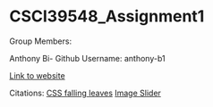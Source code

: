 # CSCI39548_Assignment1
Group Members:

Anthony Bi- Github Username: anthony-b1

[Link to website](https://anthony-b1.github.io/CSCI39548_Assignment1/)

Citations:
[CSS falling leaves](https://codepen.io/uurrnn/pen/WNLVdN)
[Image Slider](https://www.youtube.com/watch?v=0wvrlOyGlq0)
